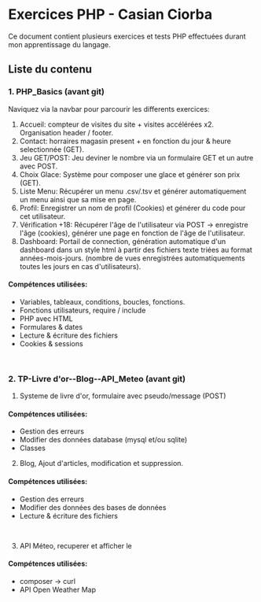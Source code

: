 # Exercices PHP - Casian Ciorba

Ce document contient plusieurs exercices et tests PHP effectuées durant mon apprentissage du langage.

## Liste du contenu

### 1. PHP_Basics (avant git)

Naviquez via la navbar pour parcourir les differents exercices:

1. Accueil: compteur de visites du site + visites accélérées x2. Organisation header / footer.
1. Contact: horraires magasin present + en fonction du jour & heure selectionnée (GET).
1. Jeu GET/POST: Jeu deviner le nombre via un formulaire GET et un autre avec POST.
1. Choix Glace: Système pour composer une glace et générer son prix (GET).
1. Liste Menu: Récupérer un menu .csv/.tsv et générer automatiquement un menu ainsi que sa mise en page.
1. Profil: Enregistrer un nom de profil (Cookies) et générer du code pour cet utilisateur.
1. Vérification +18: Récupérer l'âge de l'utilisateur via POST -> enregistre l'âge (cookies), générer une page en fonction de l'âge de l'utilisateur.
1. Dashboard: Portail de connection, génération automatique d'un dashboard dans un style html à partir des fichiers texte triées au format années-mois-jours. (nombre de vues enregistrées automatiquements toutes les jours en cas d'utilisateurs).

#### Compétences utilisées:

- Variables, tableaux, conditions, boucles, fonctions.
- Fonctions utilisateurs, require / include
- PHP avec HTML
- Formulares & dates
- Lecture & écriture des fichiers
- Cookies & sessions
  <br>

 <pre> </pre>

### 2. TP-Livre d'or--Blog--API_Meteo (avant git)

1. Systeme de livre d'or, formulaire avec pseudo/message (POST)

#### Compétences utilisées:

- Gestion des erreurs
- Modifier des données database (mysql et/ou sqlite)
- Classes
  <br>

2. Blog, Ajout d'articles, modification et suppression.

#### Compétences utilisées:

- Gestion des erreurs
- Modifier des données des bases de données
- Lecture & écriture des fichiers
  <br>

 <pre> </pre>

3. API Méteo, recuperer et afficher le

#### Compétences utilisées:

- composer -> curl
- API Open Weather Map
  <br>

 <pre> </pre>
